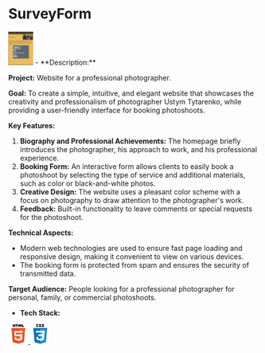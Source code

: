 # SurveyForm
<img src="https://github.com/OleksandrHub/SurveyForm/blob/main/pr-1.PNG?raw=true" alt="project screen" width="50vw">
- **Description:**

**Project:** Website for a professional photographer.

**Goal:** To create a simple, intuitive, and elegant website that showcases the creativity and professionalism of photographer Ustym Tytarenko, while providing a user-friendly interface for booking photoshoots.

**Key Features:**
1. **Biography and Professional Achievements:** The homepage briefly introduces the photographer, his approach to work, and his professional experience.
2. **Booking Form:** An interactive form allows clients to easily book a photoshoot by selecting the type of service and additional materials, such as color or black-and-white photos.
3. **Creative Design:** The website uses a pleasant color scheme with a focus on photography to draw attention to the photographer's work.
4. **Feedback:** Built-in functionality to leave comments or special requests for the photoshoot.

**Technical Aspects:**
- Modern web technologies are used to ensure fast page loading and responsive design, making it convenient to view on various devices.
- The booking form is protected from spam and ensures the security of transmitted data.

**Target Audience:** People looking for a professional photographer for personal, family, or commercial photoshoots.
 
- **Tech Stack:**
<p align="left"> 
  <a href="https://www.w3.org/html/" target="_blank" rel="noreferrer"> 
    <img src="https://raw.githubusercontent.com/devicons/devicon/master/icons/html5/html5-original-wordmark.svg" alt="html5" width="40" height="40"/> 
  </a> 
  <a href="https://www.w3schools.com/css/" target="_blank" rel="noreferrer"> 
    <img src="https://raw.githubusercontent.com/devicons/devicon/master/icons/css3/css3-original-wordmark.svg" alt="css3" width="40" height="40"/> 
  </a> 
</p>

